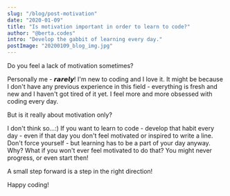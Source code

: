```yaml
---
slug: "/blog/post-motivation"
date: "2020-01-09"
title: "Is motivation important in order to learn to code?"
author: "@berta.codes"
intro: "Develop the gabbit of learning every day."
postImage: "20200109_blog_img.jpg"
---
```


Do you feel a lack of motivation sometimes?

Personally me - 𝙧𝙖𝙧𝙚𝙡𝙮! I'm new to coding and I love it. It might be because I don't have any previous experience in this field - everything is fresh and new and I haven't got tired of it yet. I feel more and more obsessed with coding every day.

But is it really about motivation only?

I don't think so...:) If you want to learn to code - develop that habit every day - even if that day you don't feel motivated or inspired to write a line. Don't force yourself - but learning has to be a part of your day anyway. Why? What if you won't ever feel motivated to do that? You might never progress, or even start then!

A small step forward is a step in the right direction!

Happy coding!
